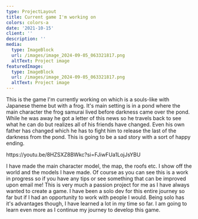```yaml
---
type: ProjectLayout
title: Current game I'm working on
colors: colors-a
date: '2021-10-15'
client: ''
description: ''
media:
  type: ImageBlock
  url: /images/image_2024-09-05_063321817.png
  altText: Project image
featuredImage:
  type: ImageBlock
  url: /images/image_2024-09-05_063321817.png
  altText: Project image
---
```

This is the game I'm currently working on which is a souls-like with Japanese theme but with a frog. It's main setting is in a pond where the main character the frog samurai lived before darkness came over the pond. While he was away he got a letter of this news so he travels back to see what he can do but realizes all of his friends have changed. Even his own father has changed which he has to fight him to release the last of the darkness from the pond. This is going to be a sad story with a sort of happy ending.

https\://youtu.be/8HZSXZ8BWkc?si=FJiwFUa1LojJsYBU

I have made the main character model, the map, the roofs etc. I show off the world and the models I have made. Of course as you can see this is a work in progress so if you have any tips or see something that can be improved upon email me! This is very much a passion project for me as I have always wanted to create a game. I have been a solo dev for this entire journey so far but if I had an opportunity to work with people I would. Being solo has it's advantages though, I have learned a lot in my time so far. I am going to learn even more as I continue my journey to develop this game.
